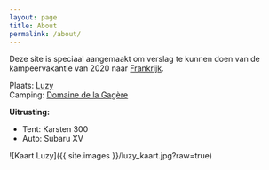 ```yaml
---
layout: page
title: About
permalink: /about/
---
```


Deze site is speciaal aangemaakt om verslag te kunnen doen van de kampeervakantie van 2020 naar [Frankrijk](https://nl.wikipedia.org/wiki/Frankrijk).  

Plaats: [Luzy](https://nl.wikipedia.org/wiki/Luzy)  
Camping: [Domaine de la Gagère](https://la-gagere.com/)

**Uitrusting:**
- Tent: Karsten 300
- Auto: Subaru XV  

![Kaart Luzy]({{ site.images }}/luzy_kaart.jpg?raw=true)
